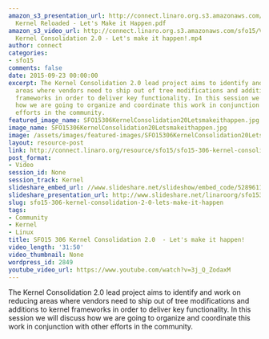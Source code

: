 ```yaml
---
amazon_s3_presentation_url: http://connect.linaro.org.s3.amazonaws.com/sfo15/Presentations/09-23-Wednesday/SFO15-306-
  Kernel Reloaded - Let's Make it Happen.pdf
amazon_s3_video_url: http://connect.linaro.org.s3.amazonaws.com/sfo15/Videos/09-23-Wednesday/SFO15-306
  Kernel Consolidation 2.0 - Let's make it happen!.mp4
author: connect
categories:
- sfo15
comments: false
date: 2015-09-23 00:00:00
excerpt: The Kernel Consolidation 2.0 lead project aims to identify and work on reducing
  areas where vendors need to ship out of tree modifications and additions to kernel
  frameworks in order to deliver key functionality. In this session we will discuss
  how we are going to organize and coordinate this work in conjunction with other
  efforts in the community.
featured_image_name: SFO15306KernelConsolidation20Letsmakeithappen.jpg
image_name: SFO15306KernelConsolidation20Letsmakeithappen.jpg
image: /assets/images/featured-images/SFO15306KernelConsolidation20Letsmakeithappen.jpg
layout: resource-post
link: http://connect.linaro.org/resource/sfo15/sfo15-306-kernel-consolidation-2-0-lets-make-it-happen/
post_format:
- Video
session_id: None
session_track: Kernel
slideshare_embed_url: //www.slideshare.net/slideshow/embed_code/52896116
slideshare_presentation_url: http://www.slideshare.net/linaroorg/sfo15306-kernel-consolidation-20-lets-make-it-happen
slug: sfo15-306-kernel-consolidation-2-0-lets-make-it-happen
tags:
- Community
- Kernel
- Linux
title: SFO15 306 Kernel Consolidation 2.0  - Let's make it happen!
video_length: '31:50'
video_thumbnail: None
wordpress_id: 2849
youtube_video_url: https://www.youtube.com/watch?v=3j_Q_ZodaxM
---
```


The Kernel Consolidation 2.0 lead project aims to identify and work on reducing areas where vendors need to ship out of tree modifications and additions to kernel frameworks in order to deliver key functionality. In this session we will discuss how we are going to organize and coordinate this work in conjunction with other efforts in the community.
